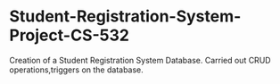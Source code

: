 # Student-Registration-System-Project-CS-532
Creation of a Student Registration System Database.
Carried out CRUD operations,triggers on the database.
